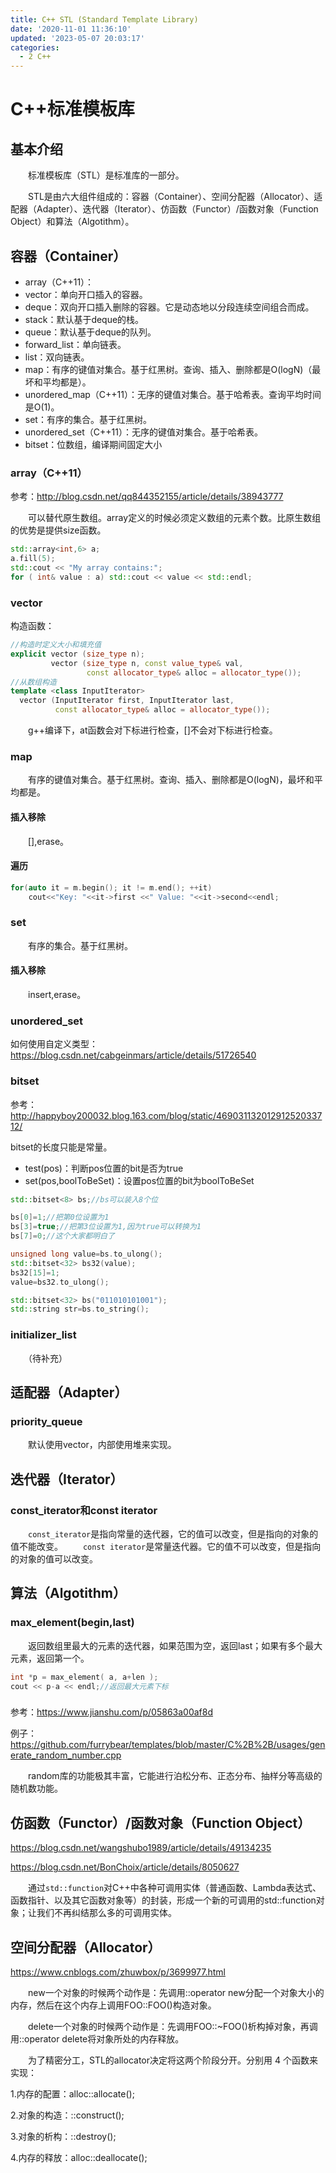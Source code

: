 ```yaml
---
title: C++ STL (Standard Template Library)
date: '2020-11-01 11:36:10'
updated: '2023-05-07 20:03:17'
categories:
  - 2 C++
---
```

# C++标准模板库

## 基本介绍

　　标准模板库（STL）是标准库的一部分。

　　STL是由六大组件组成的：容器（Container）、空间分配器（Allocator）、适配器（Adapter）、迭代器（Iterator）、仿函数（Functor）/函数对象（Function Object）和算法（Algotithm）。

## 容器（Container）

- array（C++11）：
- vector：单向开口插入的容器。
- deque：双向开口插入删除的容器。它是动态地以分段连续空间组合而成。
- stack：默认基于deque的栈。
- queue：默认基于deque的队列。
- forward_list：单向链表。
- list：双向链表。
- map：有序的键值对集合。基于红黑树。查询、插入、删除都是O(logN)（最坏和平均都是）。
- unordered_map（C++11）：无序的键值对集合。基于哈希表。查询平均时间是O(1)。
- set：有序的集合。基于红黑树。
- unordered_set（C++11）：无序的键值对集合。基于哈希表。
- bitset：位数组，编译期间固定大小

### array（C++11）

参考：<http://blog.csdn.net/qq844352155/article/details/38943777>

　　可以替代原生数组。array定义的时候必须定义数组的元素个数。比原生数组的优势是提供size函数。

```cpp
std::array<int,6> a;
a.fill(5);
std::cout << "My array contains:";
for ( int& value : a) std::cout << value << std::endl;
```

### vector

构造函数：

```cpp
//构造时定义大小和填充值
explicit vector (size_type n);
         vector (size_type n, const value_type& val,
                 const allocator_type& alloc = allocator_type());
//从数组构造
template <class InputIterator>
  vector (InputIterator first, InputIterator last,
          const allocator_type& alloc = allocator_type());
```
　　g++编译下，at函数会对下标进行检查，[]不会对下标进行检查。

### map

　　有序的键值对集合。基于红黑树。查询、插入、删除都是O(logN)，最坏和平均都是。

#### 插入移除

　　[],erase。

#### 遍历

```cpp
for(auto it = m.begin(); it != m.end(); ++it)
    cout<<"Key: "<<it->first <<" Value: "<<it->second<<endl;
```

### set

　　有序的集合。基于红黑树。

#### 插入移除

　　insert,erase。

### unordered_set

如何使用自定义类型：<https://blog.csdn.net/cabgeinmars/article/details/51726540>

### bitset

参考：<http://happyboy200032.blog.163.com/blog/static/46903113201291252033712/>

bitset的长度只能是常量。

- test(pos)：判断pos位置的bit是否为true
- set(pos,boolToBeSet)：设置pos位置的bit为boolToBeSet

```cpp
std::bitset<8> bs;//bs可以装入8个位

bs[0]=1;//把第0位设置为1
bs[3]=true;//把第3位设置为1,因为true可以转换为1
bs[7]=0;//这个大家都明白了

unsigned long value=bs.to_ulong();
std::bitset<32> bs32(value);
bs32[15]=1;
value=bs32.to_ulong();

std::bitset<32> bs("011010101001");
std::string str=bs.to_string();
```
### initializer_list

　　（待补充）

## 适配器（Adapter）

### priority_queue

　　默认使用vector，内部使用堆来实现。

## 迭代器（Iterator）

### const_iterator和const iterator

　　`const_iterator`是指向常量的迭代器，它的值可以改变，但是指向的对象的值不能改变。
　　`const iterator`是常量迭代器。它的值不可以改变，但是指向的对象的值可以改变。

## 算法（Algotithm）

### max_element(begin,last)

　　返回数组里最大的元素的迭代器，如果范围为空，返回last；如果有多个最大元素，返回第一个。

```cpp
int *p = max_element( a, a+len );
cout << p-a << endl;//返回最大元素下标
```

### <random>

参考：<https://www.jianshu.com/p/05863a00af8d>

例子：<https://github.com/furrybear/templates/blob/master/C%2B%2B/usages/generate_random_number.cpp>

　　random库的功能极其丰富，它能进行泊松分布、正态分布、抽样分等高级的随机数功能。

## 仿函数（Functor）/函数对象（Function Object）

<https://blog.csdn.net/wangshubo1989/article/details/49134235>

<https://blog.csdn.net/BonChoix/article/details/8050627>

　　通过`std::function`对C++中各种可调用实体（普通函数、Lambda表达式、函数指针、以及其它函数对象等）的封装，形成一个新的可调用的std::function对象；让我们不再纠结那么多的可调用实体。

## 空间分配器（Allocator）

<https://www.cnblogs.com/zhuwbox/p/3699977.html>

　　new一个对象的时候两个动作是：先调用::operator new分配一个对象大小的内存，然后在这个内存上调用FOO::FOO()构造对象。

　　delete一个对象的时候两个动作是：先调用FOO::~FOO()析构掉对象，再调用::operator delete将对象所处的内存释放。

　　为了精密分工，STL的allocator决定将这两个阶段分开。分别用 4 个函数来实现：

1.内存的配置：alloc::allocate();

2.对象的构造：::construct();

3.对象的析构：::destroy();

4.内存的释放：alloc::deallocate();


